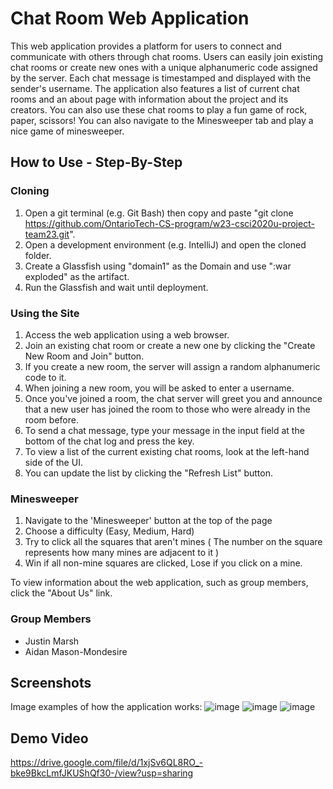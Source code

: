 # Chat Room Web Application

This web application provides a platform for users to connect and communicate with others through chat rooms. Users can easily join existing chat rooms or create new ones with a unique alphanumeric code assigned by the server. Each chat message is timestamped and displayed with the sender's username. The application also features a list of current chat rooms and an about page with information about the project and its creators. You can also use these chat rooms to play a fun game of rock, paper, scissors! You can also navigate to the Minesweeper tab and play a nice game of minesweeper.

## How to Use - Step-By-Step

### Cloning
1. Open a git terminal (e.g. Git Bash) then copy and paste "git clone https://github.com/OntarioTech-CS-program/w23-csci2020u-project-team23.git".
2. Open a development environment (e.g. IntelliJ) and open the cloned folder.
3. Create a Glassfish using "domain1" as the Domain and use ":war exploded" as the artifact.
4. Run the Glassfish and wait until deployment.

### Using the Site
1. Access the web application using a web browser.
2. Join an existing chat room or create a new one by clicking the "Create New Room and Join" button.
3. If you create a new room, the server will assign a random alphanumeric code to it.
4. When joining a new room, you will be asked to enter a username.
5. Once you've joined a room, the chat server will greet you and announce that a new user has joined the room to those who were already in the room before.
6. To send a chat message, type your message in the input field at the bottom of the chat log and press the <enter> key.
7. To view a list of the current existing chat rooms, look at the left-hand side of the UI.
8. You can update the list by clicking the "Refresh List" button.

### Minesweeper
1. Navigate to the 'Minesweeper' button at the top of the page
2. Choose a difficulty (Easy, Medium, Hard)
3. Try to click all the squares that aren't mines
( The number on the square represents how many mines are adjacent to it )
4. Win if all non-mine squares are clicked, Lose if you click on a mine. 

To view information about the web application, such as group members, click the "About Us" link.

### Group Members

- Justin Marsh 
- Aidan Mason-Mondesire 


## Screenshots

Image examples of how the application works:
![image](https://user-images.githubusercontent.com/91202499/232339295-82d5a5c8-d621-4199-8d87-fb81d57f3302.png)
![image](https://user-images.githubusercontent.com/91202499/232339322-92a15a63-19f7-4caf-b5d7-037030d064a1.png)
![image](https://user-images.githubusercontent.com/91202499/232339359-e4d8a776-efdf-4817-ae13-a17e0f9da473.png)

## Demo Video

https://drive.google.com/file/d/1xjSv6QL8RO_-bke9BkcLmfJKUShQf30-/view?usp=sharing
